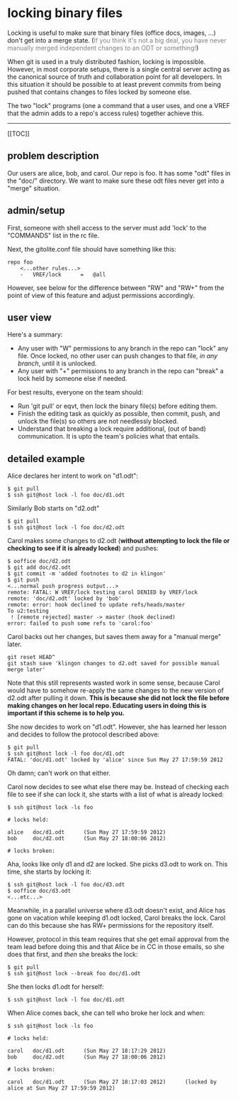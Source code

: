 # locking binary files

Locking is useful to make sure that binary files (office docs, images, ...)
don't get into a merge state.  (<font color="gray">If you think it's not a big
deal, you have never manually merged independent changes to an ODT or
something!</font>)

When git is used in a truly distributed fashion, locking is impossible.
However, in most corporate setups, there is a single central server acting as
the canonical source of truth and collaboration point for all developers.  In
this situation it should be possible to at least prevent commits from being
pushed that contains changes to files locked by someone else.

The two "lock" programs (one a command that a user uses, and one a VREF that
the admin adds to a repo's access rules) together achieve this.

----

[[TOC]]

## problem description

Our users are alice, bob, and carol.  Our repo is foo.  It has some "odt"
files in the "doc/" directory.  We want to make sure these odt files never get
into a "merge" situation.

## admin/setup

First, someone with shell access to the server must add 'lock' to the
"COMMANDS" list in the rc file.

Next, the gitolite.conf file should have something like this:

    repo foo
        <...other rules...>
        -   VREF/lock      =   @all

However, see below for the difference between "RW" and "RW+" from the point of
view of this feature and adjust permissions accordingly.

## user view

Here's a summary:

  * Any user with "W" permissions to any branch in the repo can "lock" any
    file.  Once locked, no other user can push changes to that file, *in any
    branch*, until it is unlocked.
  * Any user with "+" permissions to any branch in the repo can "break" a lock
    held by someone else if needed.

For best results, everyone on the team should:

  * Run 'git pull' or eqvt, then lock the binary file(s) before editing them.
  * Finish the editing task as quickly as possible, then commit, push, and
    unlock the file(s) so others are not needlessly blocked.
  * Understand that breaking a lock require additional, (out of band)
    communication.  It is upto the team's policies what that entails.

## detailed example

Alice declares her intent to work on "d1.odt":

    $ git pull
    $ ssh git@host lock -l foo doc/d1.odt

Similarly Bob starts on "d2.odt"

    $ git pull
    $ ssh git@host lock -l foo doc/d2.odt

Carol makes some changes to d2.odt (**without attempting to lock the file or
checking to see if it is already locked**) and pushes:

    $ ooffice doc/d2.odt
    $ git add doc/d2.odt
    $ git commit -m 'added footnotes to d2 in klingon'
    $ git push
    <...normal push progress output...>
    remote: FATAL: W VREF/lock testing carol DENIED by VREF/lock
    remote: 'doc/d2.odt' locked by 'bob'
    remote: error: hook declined to update refs/heads/master
    To u2:testing
     ! [remote rejected] master -> master (hook declined)
    error: failed to push some refs to 'carol:foo'

Carol backs out her changes, but saves them away for a "manual merge" later.

    git reset HEAD^
    git stash save 'klingon changes to d2.odt saved for possible manual merge later'

Note that this still represents wasted work in some sense, because Carol would
have to somehow re-apply the same changes to the new version of d2.odt after
pulling it down.  **This is because she did not lock the file before making
changes on her local repo.  Educating users in doing this is important if this
scheme is to help you.**

She now decides to work on "d1.odt".  However, she has learned her lesson and
decides to follow the protocol described above:

    $ git pull
    $ ssh git@host lock -l foo doc/d1.odt
    FATAL: 'doc/d1.odt' locked by 'alice' since Sun May 27 17:59:59 2012

Oh damn; can't work on that either.

Carol now decides to see what else there may be.  Instead of checking each
file to see if she can lock it, she starts with a list of what is already
locked:

    $ ssh git@host lock -ls foo

    # locks held:

    alice   doc/d1.odt      (Sun May 27 17:59:59 2012)
    bob     doc/d2.odt      (Sun May 27 18:00:06 2012)

    # locks broken:

Aha, looks like only d1 and d2 are locked.  She picks d3.odt to work on.  This
time, she starts by locking it:

    $ ssh git@host lock -l foo doc/d3.odt
    $ ooffice doc/d3.odt
    <...etc...>

Meanwhile, in a parallel universe where d3.odt doesn't exist, and Alice has
gone on vacation while keeping d1.odt locked, Carol breaks the lock.  Carol
can do this because she has RW+ permissions for the repository itself.

However, protocol in this team requires that she get email approval from the
team lead before doing this and that Alice be in CC in those emails, so she
does that first, and *then* she breaks the lock:

    $ git pull
    $ ssh git@host lock --break foo doc/d1.odt

She then locks d1.odt for herself:

    $ ssh git@host lock -l foo doc/d1.odt

When Alice comes back, she can tell who broke her lock and when:

    $ ssh git@host lock -ls foo

    # locks held:

    carol   doc/d1.odt      (Sun May 27 18:17:29 2012)
    bob     doc/d2.odt      (Sun May 27 18:00:06 2012)

    # locks broken:

    carol   doc/d1.odt      (Sun May 27 18:17:03 2012)      (locked by alice at Sun May 27 17:59:59 2012)

